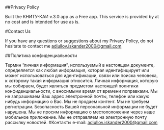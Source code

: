 ##Privacy Policy

Built the КНИТУ-КАИ v.3.0 app as a Free app. This service is provided by at no cost and is intended for use as is.

#Contact Us

If you have any questions or suggestions about my Privacy Policy, do not hesitate to contact me adiullov.iskander2000@gmail.com

##Политика конфиденциальности

Термин “личная информация”, используемый в настоящем документе, определяется как любая информация, которая идентифицирует или может использоваться для идентификации, связи или поиска человека, к которому такая информация относится. Личная информация, которую мы собираем, будет являться предметом настоящей политики конфиденциальности, с вносимыми время от времени поправками.
Мы не запрашиваем Ваш адрес электронной почты, телефон или какую нибудь информацию о Вас.
Мы не продаем контент.
Мы не требуем регистрации.
Безопасность Вашей персональной информации не будет нарушена.
Мы не просим информацию о местоположении через наше мобильное приложение.
Мы не отправляем на электронную почту рассылку новостей.
#Контакты
e-mail: adiullov.iskander2000@gmail.com


